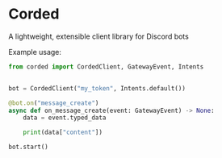 # Corded

A lightweight, extensible client library for Discord bots

Example usage:
```py
from corded import CordedClient, GatewayEvent, Intents


bot = CordedClient("my_token", Intents.default())

@bot.on("message_create")
async def on_message_create(event: GatewayEvent) -> None:
    data = event.typed_data

    print(data["content"])

bot.start()
```
